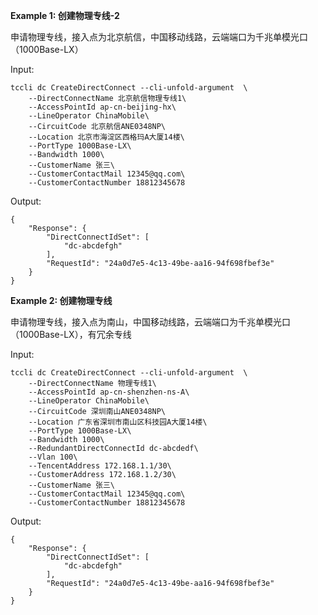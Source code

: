 **Example 1: 创建物理专线-2**

申请物理专线，接入点为北京航信，中国移动线路，云端端口为千兆单模光口（1000Base-LX）

Input: 

```
tccli dc CreateDirectConnect --cli-unfold-argument  \
    --DirectConnectName 北京航信物理专线1\
    --AccessPointId ap-cn-beijing-hx\
    --LineOperator ChinaMobile\
    --CircuitCode 北京航信ANE0348NP\
    --Location 北京市海淀区西格玛A大厦14楼\
    --PortType 1000Base-LX\
    --Bandwidth 1000\
    --CustomerName 张三\
    --CustomerContactMail 12345@qq.com\
    --CustomerContactNumber 18812345678
```

Output: 
```
{
    "Response": {
        "DirectConnectIdSet": [
            "dc-abcdefgh"
        ],
        "RequestId": "24a0d7e5-4c13-49be-aa16-94f698fbef3e"
    }
}
```

**Example 2: 创建物理专线**

申请物理专线，接入点为南山，中国移动线路，云端端口为千兆单模光口（1000Base-LX），有冗余专线

Input: 

```
tccli dc CreateDirectConnect --cli-unfold-argument  \
    --DirectConnectName 物理专线1\
    --AccessPointId ap-cn-shenzhen-ns-A\
    --LineOperator ChinaMobile\
    --CircuitCode 深圳南山ANE0348NP\
    --Location 广东省深圳市南山区科技园A大厦14楼\
    --PortType 1000Base-LX\
    --Bandwidth 1000\
    --RedundantDirectConnectId dc-abcdedf\
    --Vlan 100\
    --TencentAddress 172.168.1.1/30\
    --CustomerAddress 172.168.1.2/30\
    --CustomerName 张三\
    --CustomerContactMail 12345@qq.com\
    --CustomerContactNumber 18812345678
```

Output: 
```
{
    "Response": {
        "DirectConnectIdSet": [
            "dc-abcdefgh"
        ],
        "RequestId": "24a0d7e5-4c13-49be-aa16-94f698fbef3e"
    }
}
```

